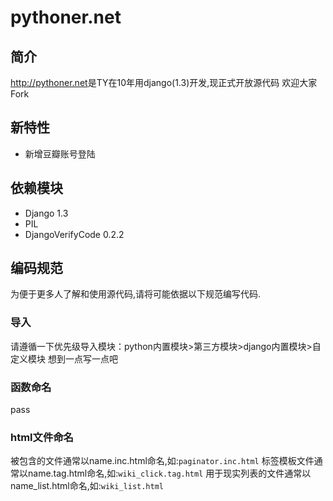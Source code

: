 pythoner.net
============

简介
---
<http://pythoner.net>是TY在10年用django(1.3)开发,现正式开放源代码
欢迎大家Fork


新特性
------
+ 新增豆瓣账号登陆

依赖模块
--------
+ Django 1.3
+ PIL
+ DjangoVerifyCode  0.2.2

编码规范
--------
为便于更多人了解和使用源代码,请将可能依据以下规范编写代码.

### 导入
请遵循一下优先级导入模块：python内置模块>第三方模块>django内置模块>自定义模块
想到一点写一点吧

### 函数命名
pass

### html文件命名
被包含的文件通常以name.inc.html命名,如:``` paginator.inc.html ```
标签模板文件通常以name.tag.html命名,如:``` wiki_click.tag.html ```
用于现实列表的文件通常以name_list.html命名,如:``` wiki_list.html ```



